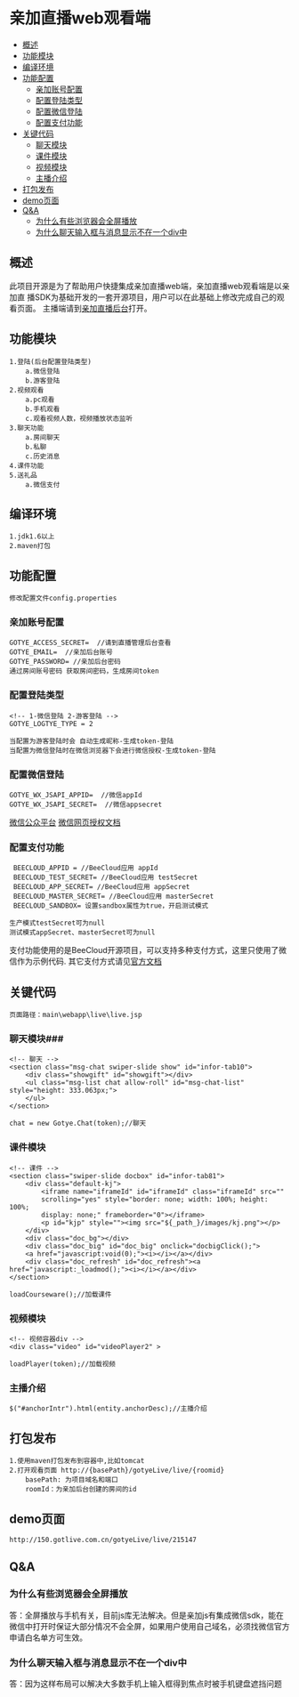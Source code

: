 # 亲加直播web观看端
<!-- MarkdownTOC -->

- [概述](#概述)
- [功能模块](#功能模块)
- [编译环境](#编译环境)
- [功能配置](#功能配置)
    - [亲加账号配置](#亲加账号配置)
    - [配置登陆类型](#配置登陆类型)
    - [配置微信登陆](#配置微信登陆)
    - [配置支付功能](#配置支付功能)
- [关键代码](#关键代码)
    - [聊天模块](#聊天模块)
    - [课件模块](#课件模块)
    - [视频模块](#视频模块)
    - [主播介绍](#主播介绍)
- [打包发布](#打包发布)
- [demo页面](#demo页面)
- [Q&A](#qa)
    - [为什么有些浏览器会全屏播放](#为什么有些浏览器会全屏播放)
    - [为什么聊天输入框与消息显示不在一个div中](#为什么聊天输入框与消息显示不在一个div中)

<!-- /MarkdownTOC -->

<a name="概述"></a>
## 概述

此项目开源是为了帮助用户快捷集成亲加直播web端，亲加直播web观看端是以亲加直
播SDK为基础开发的一套开源项目，用户可以在此基础上修改完成自己的观看页面。
主播端请到[亲加直播后台](https://livevip.com.cn/live/admin2/)打开。


<a name="功能模块"></a>
## 功能模块
```
1.登陆(后台配置登陆类型)
    a.微信登陆
    b.游客登陆
2.视频观看
    a.pc观看
    b.手机观看
    c.观看视频人数，视频播放状态监听
3.聊天功能
	a.房间聊天
	b.私聊
	c.历史消息
4.课件功能
5.送礼品
    a.微信支付
```

<a name="编译环境"></a>
## 编译环境

    1.jdk1.6以上
    2.maven打包

<a name="功能配置"></a>
## 功能配置
    修改配置文件config.properties

<a name="亲加账号配置"></a>
### 亲加账号配置
```
GOTYE_ACCESS_SECRET=  //请到直播管理后台查看
GOTYE_EMAIL=  //亲加后台账号
GOTYE_PASSWORD= //亲加后台密码
通过房间账号密码 获取房间密码，生成房间token 
```
<a name="配置登陆类型"></a>
### 配置登陆类型
```
<!-- 1-微信登陆 2-游客登陆 -->
GOTYE_LOGTYE_TYPE = 2

当配置为游客登陆时会 自动生成昵称-生成token-登陆
当配置为微信登陆时在微信浏览器下会进行微信授权-生成token-登陆
```

<a name="配置微信登陆"></a>
### 配置微信登陆
```
GOTYE_WX_JSAPI_APPID=  //微信appId
GOTYE_WX_JSAPI_SECRET=  //微信appsecret
```
[微信公众平台](https://mp.weixin.qq.com/)
[微信网页授权文档](https://mp.weixin.qq.com/wiki/4/9ac2e7b1f1d22e9e57260f6553822520.html)

<a name="配置支付功能"></a>
### 配置支付功能
```
 BEECLOUD_APPID = //BeeCloud应用 appId
 BEECLOUD_TEST_SECRET= //BeeCloud应用 testSecret
 BEECLOUD_APP_SECRET= //BeeCloud应用 appSecret
 BEECLOUD_MASTER_SECRET= //BeeCloud应用 masterSecret
 BEECLOUD_SANDBOX= 设置sandbox属性为true，开启测试模式
 
生产模式testSecret可为null
测试模式appSecret、masterSecret可为null
```
支付功能使用的是BeeCloud开源项目，可以支持多种支付方式，这里只使用了微信作为示例代码.
其它支付方式请见[官方文档](https://beecloud.cn)

<a name="关键代码"></a>
## 关键代码

	页面路径：main\webapp\live\live.jsp
	
<a name="聊天模块"></a>
### 聊天模块###

	<!-- 聊天 -->
    <section class="msg-chat swiper-slide show" id="infor-tab10">
     	<div class="showgift" id="showgift"></div>
     	<ul class="msg-list chat allow-roll" id="msg-chat-list" style="height: 333.063px;">
	 	</ul>
	</section>

	chat = new Gotye.Chat(token);//聊天

<a name="课件模块"></a>
### 课件模块

	<!-- 课件 -->
	<section class="swiper-slide docbox" id="infor-tab81">
		<div class="default-kj">
			<iframe name="iframeId" id="iframeId" class="iframeId" src="" 
            scrolling="yes" style="border: none; width: 100%; height: 100%; 
            display: none;" frameborder="0"></iframe>
			<p id="kjp" style=""><img src="${_path_}/images/kj.png"></p>
		</div>
		<div class="doc_bg"></div>
		<div class="doc_big" id="doc_big" onclick="docbigClick();">
        <a href="javascript:void(0);"><i></i></a></div>
		<div class="doc_refresh" id="doc_refresh"><a href="javascript:_loadmod();"><i></i></a></div>
	</section>

	loadCourseware();//加载课件
	
<a name="视频模块"></a>
### 视频模块

    <!-- 视频容器div -->
    <div class="video" id="videoPlayer2" >
    
	loadPlayer(token);//加载视频

<a name="主播介绍"></a>
### 主播介绍

	$("#anchorIntr").html(entity.anchorDesc);//主播介绍

<a name="打包发布"></a>
## 打包发布

    1.使用maven打包发布到容器中,比如tomcat
    2.打开观看页面 http://{basePath}/gotyeLive/live/{roomid}
        basePath: 为项目域名和端口
        roomId：为亲加后台创建的房间的id

<a name="demo页面"></a>
## demo页面

    http://150.gotlive.com.cn/gotyeLive/live/215147

<a name="qa"></a>
## Q&A

<a name="为什么有些浏览器会全屏播放"></a>
### 为什么有些浏览器会全屏播放
答：全屏播放与手机有关，目前js库无法解决。但是亲加js有集成微信sdk，能在微信中打开时保证大部分情况不会全屏，如果用户使用自己域名，必须找微信官方申请白名单方可生效。
<a name="为什么聊天输入框与消息显示不在一个div中"></a>
### 为什么聊天输入框与消息显示不在一个div中
答：因为这样布局可以解决大多数手机上输入框得到焦点时被手机键盘遮挡问题